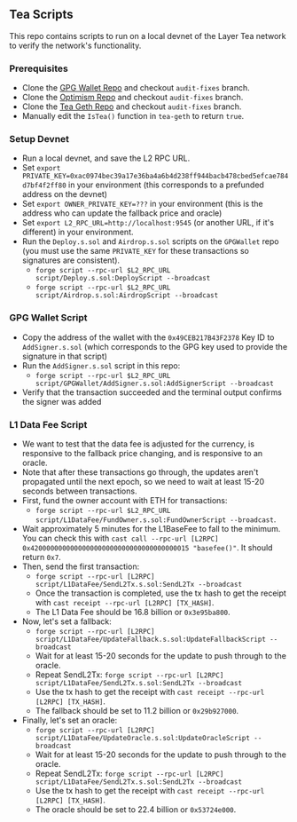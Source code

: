 ## Tea Scripts

This repo contains scripts to run on a local devnet of the Layer Tea network to verify the network's functionality.

### Prerequisites

- Clone the [GPG Wallet Repo](https://github.com/teaxyz/gpg-wallet) and checkout `audit-fixes` branch.
- Clone the [Optimism Repo](https://github.com/teaxyz/optimism/) and checkout `audit-fixes` branch.
- Clone the [Tea Geth Repo](https://github.com/teaxyz/tea-geth) and checkout `audit-fixes` branch.
- Manually edit the `IsTea()` function in `tea-geth` to return `true`.

### Setup Devnet

- Run a local devnet, and save the L2 RPC URL.
- Set `export PRIVATE_KEY=0xac0974bec39a17e36ba4a6b4d238ff944bacb478cbed5efcae784d7bf4f2ff80` in your environment (this corresponds to a prefunded address on the devnet)
- Set `export OWNER_PRIVATE_KEY=???` in your environment (this is the address who can update the fallback price and oracle)
- Set `export L2_RPC_URL=http://localhost:9545` (or another URL, if it's different) in your environment.
- Run the `Deploy.s.sol` and `Airdrop.s.sol` scripts on the `GPGWallet` repo (you must use the same `PRIVATE_KEY` for these transactions so signatures are consistent).
    - `forge script --rpc-url $L2_RPC_URL script/Deploy.s.sol:DeployScript --broadcast`
    - `forge script --rpc-url $L2_RPC_URL script/Airdrop.s.sol:AirdropScript --broadcast`

### GPG Wallet Script

- Copy the address of the wallet with the `0x49CEB217B43F2378` Key ID to `AddSigner.s.sol` (which corresponds to the GPG key used to provide the signature in that script)
- Run the `AddSigner.s.sol` script in this repo:
    - `forge script --rpc-url $L2_RPC_URL script/GPGWallet/AddSigner.s.sol:AddSignerScript --broadcast`
- Verify that the transaction succeeded and the terminal output confirms the signer was added

### L1 Data Fee Script

- We want to test that the data fee is adjusted for the currency, is responsive to the fallback price changing, and is responsive to an oracle.
- Note that after these transactions go through, the updates aren't propagated until the next epoch, so we need to wait at least 15-20 seconds between transactions.
- First, fund the owner account with ETH for transactions:
    - `forge script --rpc-url $L2_RPC_URL script/L1DataFee/FundOwner.s.sol:FundOwnerScript --broadcast`.
- Wait approximately 5 minutes for the L1BaseFee to fall to the minimum. You can check this with `cast call --rpc-url [L2RPC] 0x4200000000000000000000000000000000000015 "basefee()"`. It should return `0x7`.
- Then, send the first transaction:
    - `forge script --rpc-url [L2RPC] script/L1DataFee/SendL2Tx.s.sol:SendL2Tx --broadcast`
    - Once the transaction is completed, use the tx hash to get the receipt with `cast receipt --rpc-url [L2RPC] [TX_HASH]`.
    - The L1 Data Fee should be 16.8 billion or `0x3e95ba800`.
- Now, let's set a fallback:
    - `forge script --rpc-url [L2RPC] script/L1DataFee/UpdateFallback.s.sol:UpdateFallbackScript --broadcast`
    - Wait for at least 15-20 seconds for the update to push through to the oracle.
    - Repeat SendL2Tx: `forge script --rpc-url [L2RPC] script/L1DataFee/SendL2Tx.s.sol:SendL2Tx --broadcast`
    - Use the tx hash to get the receipt with `cast receipt --rpc-url [L2RPC] [TX_HASH]`.
    - The fallback should be set to 11.2 billion or `0x29b927000`.
- Finally, let's set an oracle:
    - `forge script --rpc-url [L2RPC] script/L1DataFee/UpdateOracle.s.sol:UpdateOracleScript --broadcast`
    - Wait for at least 15-20 seconds for the update to push through to the oracle.
    - Repeat SendL2Tx: `forge script --rpc-url [L2RPC] script/L1DataFee/SendL2Tx.s.sol:SendL2Tx --broadcast`
    - Use the tx hash to get the receipt with `cast receipt --rpc-url [L2RPC] [TX_HASH]`.
    - The oracle should be set to 22.4 billion or `0x53724e000`.
